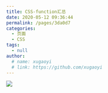 ```yaml
---
title: CSS-function汇总
date: 2020-05-12 09:36:44
permalink: /pages/3da0d7
categories: 
  - 页面
  - CSS
tags: 
  - null
author: 
  # name: xugaoyi
  # link: https://github.com/xugaoyi
---
```

![](https://cdn.jsdelivr.net/gh/xugaoyi/image_store/blog/20200512161232.jpg)
